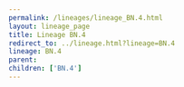 ```yaml
---
permalink: /lineages/lineage_BN.4.html
layout: lineage_page
title: Lineage BN.4
redirect_to: ../lineage.html?lineage=BN.4
lineage: BN.4
parent: 
children: ['BN.4']
---
```

